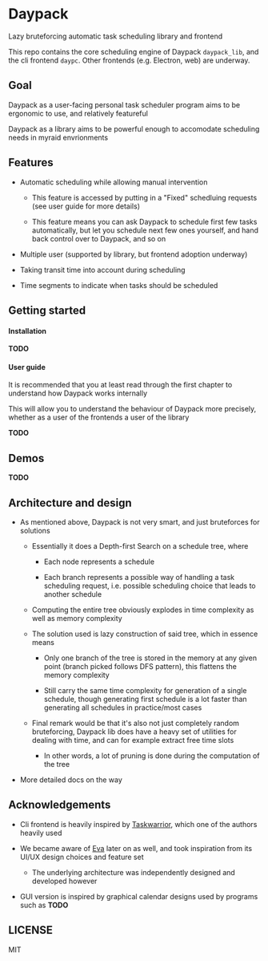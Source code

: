 # Daypack

Lazy bruteforcing automatic task scheduling library and frontend

This repo contains the core scheduling engine of Daypack `daypack_lib`, and the cli frontend `daypc`.
Other frontends (e.g. Electron, web) are underway.

## Goal

Daypack as a user-facing personal task scheduler program aims to be ergonomic to use, and relatively featureful

Daypack as a library aims to be powerful enough to accomodate scheduling needs in myraid envrionments

## Features

- Automatic scheduling while allowing manual intervention

  - This feature is accessed by putting in a "Fixed" schedluing requests
    (see user guide for more details)

  - This feature means you can ask Daypack to schedule first few tasks
    automatically, but let you schedule next few ones yourself, and
    hand back control over to Daypack, and so on

- Multiple user (supported by library, but frontend adoption underway)

- Taking transit time into account during scheduling

- Time segments to indicate when tasks should be scheduled

## Getting started

#### Installation

**TODO**

#### User guide

It is recommended that you at least read through the first chapter to understand how Daypack works internally

This will allow you to understand the behaviour of Daypack more precisely, whether as a user of the frontends
a user of the library

**TODO**

## Demos

**TODO**

## Architecture and design

- As mentioned above, Daypack is not very smart, and just bruteforces for solutions

  - Essentially it does a Depth-first Search on a schedule tree, where

    - Each node represents a schedule

    - Each branch represents a possible way of handling a task scheduling request,
      i.e. possible scheduling choice that leads to another schedule

  - Computing the entire tree obviously explodes in time complexity as well as memory complexity
  
  - The solution used is lazy construction of said tree, which in essence means

    - Only one branch of the tree is stored in the memory at any given point (branch picked follows DFS pattern),
      this flattens the memory complexity

    - Still carry the same time complexity for generation of a single schedule,
      though generating first schedule is a lot faster than generating all schedules in practice/most cases
 
  - Final remark would be that it's also not just completely random bruteforcing,
    Daypack lib does have a heavy set of utilities for dealing with time, and
    can for example extract free time slots
    
    - In other words, a lot of pruning is done during the computation of the tree

- More detailed docs on the way

## Acknowledgements

- Cli frontend is heavily inspired by [Taskwarrior](https://taskwarrior.org/), which one of the authors heavily used

- We became aware of [Eva](https://github.com/Procrat/eva) later on as well, and took inspiration from its UI/UX design choices and feature set

  - The underlying architecture was independently designed and developed however

- GUI version is inspired by graphical calendar designs used by programs such as **TODO**

## LICENSE

MIT

